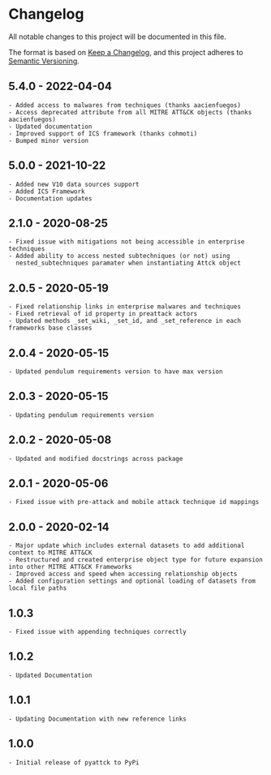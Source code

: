 # Changelog

All notable changes to this project will be documented in this file.

The format is based on [Keep a Changelog](https://keepachangelog.com/en/1.0.0/),
and this project adheres to [Semantic Versioning](https://semver.org/spec/v2.0.0.html).

## 5.4.0 - 2022-04-04

    - Added access to malwares from techniques (thanks aacienfuegos)
    - Access deprecated attribute from all MITRE ATT&CK objects (thanks aacienfuegos)
    - Updated documentation
    - Improved support of ICS framework (thanks cohmoti)
    - Bumped minor version

## 5.0.0 - 2021-10-22

    - Added new V10 data sources support
    - Added ICS Framework
    - Documentation updates

## 2.1.0 - 2020-08-25

    - Fixed issue with mitigations not being accessible in enterprise techniques
    - Added ability to access nested subtechniques (or not) using 
      nested_subtechniques paramater when instantiating Attck object

## 2.0.5 - 2020-05-19

    - Fixed relationship links in enterprise malwares and techniques
    - Fixed retrieval of id property in preattack actors
    - Updated methods _set_wiki, _set_id, and _set_reference in each frameworks base classes

## 2.0.4 - 2020-05-15

    - Updated pendulum requirements version to have max version
    
## 2.0.3 - 2020-05-15 

    - Updating pendulum requirements version

## 2.0.2 - 2020-05-08

    - Updated and modified docstrings across package

## 2.0.1 - 2020-05-06

    - Fixed issue with pre-attack and mobile attack technique id mappings

## 2.0.0 - 2020-02-14
    
    - Major update which includes external datasets to add additional context to MITRE ATT&CK
    - Restructured and created enterprise object type for future expansion into other MITRE ATT&CK Frameworks
    - Improved access and speed when accessing relationship objects
    - Added configuration settings and optional loading of datasets from local file paths

## 1.0.3

    - Fixed issue with appending techniques correctly

## 1.0.2

    - Updated Documentation

## 1.0.1

    - Updating Documentation with new reference links

## 1.0.0
    
    - Initial release of pyattck to PyPi

